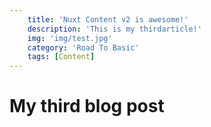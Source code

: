 ```yaml
---
    title: 'Nuxt Content v2 is awesome!'
    description: 'This is my thirdarticle!'
    img: 'img/test.jpg'
    category: 'Road To Basic'
    tags: [Content]
---
```

# My third blog post